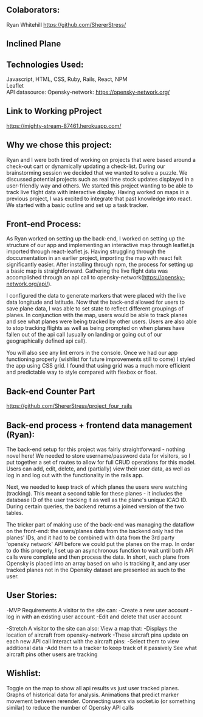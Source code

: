 ## Colaborators:
Ryan Whitehill
https://github.com/ShererStress/

## Inclined Plane

## Technologies Used:
Javascript, HTML, CSS, Ruby, Rails, React, NPM</br>
Leaflet</br>
API datasource: Opensky-network: https://opensky-network.org/

## Link to Working pProject
https://mighty-stream-87461.herokuapp.com/

## Why we chose this project:
Ryan and I were both tired of working on projects that were based around a check-out cart or dynamically updating a check-list. During our brainstorming session we decided that we wanted to solve a puzzle. We discussed potential projects such as real time stock updates displayed in a user-friendly way and others. We started this project wanting to be able to track live flight data with interactive display. Having worked on maps in a previous project, I was excited to integrate that past knowledge into react. We started with a basic outline and set up a task tracker.

## Front-end Process:
As Ryan worked on setting up the back-end, I worked on setting up the structure of our app and implementing an interactive map through leaflet.js imported through react-leaflet.js. Having struggling through the doccumentation in an earlier project, importing the map with react felt significantly easier. After installing through npm, the process for setting up a basic map is straightforward. Gathering the live flight data was accomplished through an api call to opensky-network(https://opensky-network.org/api/). 

I configured the data to generate markers that were placed with the live data longitude and latitude. Now that the back-end allowed for users to save plane data, I was able to set state to reflect different groupings of planes. In conjunction with the map, users would be able to track planes and see what planes were being tracked by other users. Users are also able to stop tracking flights as well as being prompted on when planes have fallen out of the api call (usually on landing or going out of our geographically defined api call).

You will also see any lint errors in the console.
Once we had our app functioning properly (wishlist for future improvements still to come) I styled the app using CSS grid. I found that using grid was a much more efficient and predictable way to style compared with flexbox or float. 

## Back-end Counter Part
https://github.com/ShererStress/project_four_rails


## Back-end process + frontend data management (Ryan):
The back-end setup for this project was fairly straightforward - nothing novel here! We needed to store username/password data for visitors, so I put together a set of routes to allow for full CRUD operations for this model. Users can add, edit, delete, and (partially) view their user data, as well as log in and log out with the functionality in the rails app.

Next, we needed to keep track of which planes the users were watching (tracking). This meant a second table for these planes - it includes the database ID of the user tracking it as well as the plane's unique ICAO ID. During certain queries, the backend returns a joined version of the two tables. 

The tricker part of making use of the back-end was managing the dataflow on the front-end: the users/planes data from the backend only had the planes' IDs, and it had to be combined with data from the 3rd party 'opensky network' API before we could put the planes on the map. In order to do this properly, I set up an asynchronous function to wait until both API calls were complete and then process the data. In short, each plane from Opensky is placed into an array based on who is tracking it, and any user tracked planes not in the Opensky dataset are presented as such to the user.


## User Stories:
-MVP Requirements
A visitor to the site can:
-Create a new user account
-log in with an existing user account
-Edit and delete that user account

-Stretch
A visitor to the site can also:
View a map that:
  -Displays the location of aircraft from opensky-network
  -These aircraft pins update on each new API call
Interact with the aircraft pins:
  -Select them to view additional data
  -Add them to a tracker to keep track of it passively
See what aircraft pins other users are tracking


## Wishlist:
Toggle on the map to show all api results vs just user tracked planes.
Graphs of historical data for analysis.
Animations that predict marker movement between rerender.
Connecting users via socket.io (or something similar) to reduce the number of Opensky API calls
